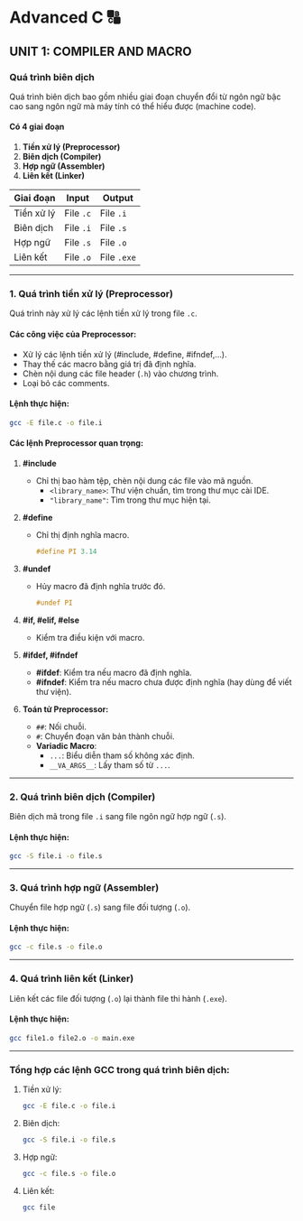 # Advanced C 🔠

## UNIT 1: COMPILER AND MACRO

### **Quá trình biên dịch**

Quá trình biên dịch bao gồm nhiều giai đoạn chuyển đổi từ ngôn ngữ bậc cao sang ngôn ngữ mà máy tính có thể hiểu được (machine code).

#### **Có 4 giai đoạn**

1. **Tiền xử lý (Preprocessor)**
2. **Biên dịch (Compiler)**
3. **Hợp ngữ (Assembler)**
4. **Liên kết (Linker)**

| Giai đoạn  | Input     | Output      |
| ---------- | --------- | ----------- |
| Tiền xử lý | File `.c` | File `.i`   |
| Biên dịch  | File `.i` | File `.s`   |
| Hợp ngữ    | File `.s` | File `.o`   |
| Liên kết   | File `.o` | File `.exe` |

---

### **1. Quá trình tiền xử lý (Preprocessor)**

Quá trình này xử lý các lệnh tiền xử lý trong file `.c`.

#### **Các công việc của Preprocessor:**

- Xử lý các lệnh tiền xử lý (#include, #define, #ifndef,...).
- Thay thế các macro bằng giá trị đã định nghĩa.
- Chèn nội dung các file header (`.h`) vào chương trình.
- Loại bỏ các comments.

#### **Lệnh thực hiện:**

```bash
gcc -E file.c -o file.i
```

#### **Các lệnh Preprocessor quan trọng:**

1. **#include**

   - Chỉ thị bao hàm tệp, chèn nội dung các file vào mã nguồn.
     - `<library_name>`: Thư viện chuẩn, tìm trong thư mục cài IDE.
     - `"library_name"`: Tìm trong thư mục hiện tại.

2. **#define**

   - Chỉ thị định nghĩa macro.
     ```c
     #define PI 3.14
     ```

3. **#undef**

   - Hủy macro đã định nghĩa trước đó.
     ```c
     #undef PI
     ```

4. **#if, #elif, #else**

   - Kiểm tra điều kiện với macro.

5. **#ifdef, #ifndef**

   - **#ifdef**: Kiểm tra nếu macro đã định nghĩa.
   - **#ifndef**: Kiểm tra nếu macro chưa được định nghĩa (hay dùng để viết thư viện).

6. **Toán tử Preprocessor:**

   - `##`: Nối chuỗi.
   - `#`: Chuyển đoạn văn bản thành chuỗi.
   - **Variadic Macro**:
     - `...`: Biểu diễn tham số không xác định.
     - `__VA_ARGS__`: Lấy tham số từ `...`.

---

### **2. Quá trình biên dịch (Compiler)**

Biên dịch mã trong file `.i` sang file ngôn ngữ hợp ngữ (`.s`).

#### **Lệnh thực hiện:**

```bash
gcc -S file.i -o file.s
```

---

### **3. Quá trình hợp ngữ (Assembler)**

Chuyển file hợp ngữ (`.s`) sang file đối tượng (`.o`).

#### **Lệnh thực hiện:**

```bash
gcc -c file.s -o file.o
```

---

### **4. Quá trình liên kết (Linker)**

Liên kết các file đối tượng (`.o`) lại thành file thi hành (`.exe`).

#### **Lệnh thực hiện:**

```bash
gcc file1.o file2.o -o main.exe
```

---

### **Tổng hợp các lệnh GCC trong quá trình biên dịch:**

1. Tiền xử lý:

   ```bash
   gcc -E file.c -o file.i
   ```

2. Biên dịch:

   ```bash
   gcc -S file.i -o file.s
   ```

3. Hợp ngữ:

   ```bash
   gcc -c file.s -o file.o
   ```

4. Liên kết:

   ```bash
   gcc file

   ```

